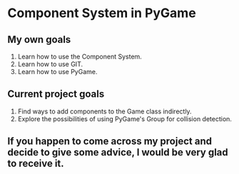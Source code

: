# Component System in PyGame
## My own goals
1. Learn how to use the Component System.
2. Learn how to use GIT.
3. Learn how to use PyGame.
## Current project goals
1. Find ways to add components to the Game class indirectly.
2. Explore the possibilities of using PyGame's Group for collision detection.

## If you happen to come across my project and decide to give some advice, I would be very glad to receive it.
